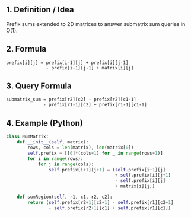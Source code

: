 ## 1. Definition / Idea

Prefix sums extended to 2D matrices to answer submatrix sum queries in O(1).

## 2. Formula

```
prefix[i][j] = prefix[i-1][j] + prefix[i][j-1] 
               - prefix[i-1][j-1] + matrix[i][j]
```

## 3. Query Formula

```
submatrix_sum = prefix[r2][c2] - prefix[r2][c1-1] 
              - prefix[r1-1][c2] + prefix[r1-1][c1-1]
```

## 4. Example (Python)

```python
class NumMatrix:
    def __init__(self, matrix):
        rows, cols = len(matrix), len(matrix[0])
        self.prefix = [[0]*(cols+1) for _ in range(rows+1)]
        for i in range(rows):
            for j in range(cols):
                self.prefix[i+1][j+1] = (self.prefix[i+1][j] 
                                         + self.prefix[i][j+1] 
                                         - self.prefix[i][j] 
                                         + matrix[i][j])

    def sumRegion(self, r1, c1, r2, c2):
        return (self.prefix[r2+1][c2+1] - self.prefix[r1][c2+1]
                - self.prefix[r2+1][c1] + self.prefix[r1][c1])
```
